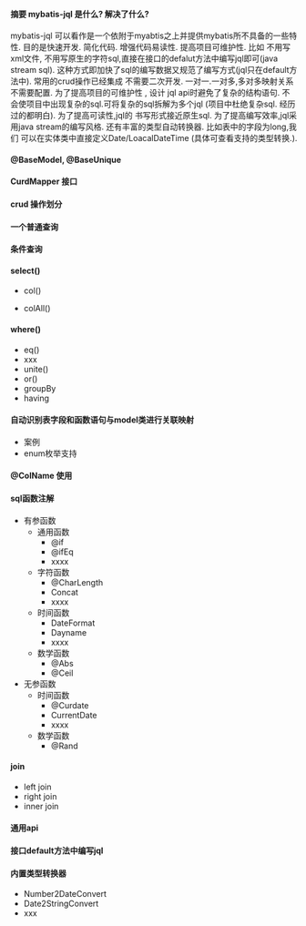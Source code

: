 #### 摘要 mybatis-jql 是什么? 解决了什么? 
<p>
 mybatis-jql 可以看作是一个依附于myabtis之上并提供mybatis所不具备的一些特性. 
 目的是快速开发. 简化代码. 增强代码易读性. 提高项目可维护性. 比如
 不用写xml文件, 不用写原生的字符sql,直接在接口的defalut方法中编写jql即可(java stream sql).
 这种方式即加快了sql的编写数据又规范了编写方式(jql只在default方法中). 常用的crud操作已经集成
 不需要二次开发. 一对一.一对多,多对多映射关系不需要配置. 为了提高项目的可维护性 , 设计 jql api时避免了复杂的结构语句.
 不会使项目中出现复杂的sql.可将复杂的sql拆解为多个jql (项目中杜绝复杂sql. 经历过的都明白). 为了提高可读性,jql的
 书写形式接近原生sql. 为了提高编写效率,jql采用java stream的编写风格. 还有丰富的类型自动转换器. 比如表中的字段为long,我们
 可以在实体类中直接定义Date/LoacalDateTime (具体可查看支持的类型转换.).  
   
   
    
</p>
  
#### @BaseModel, @BaseUnique

#### CurdMapper<T> 接口

#### crud 操作划分
  
#### 一个普通查询

#### 条件查询

#### select()
  - col()

  - colAll()

#### where()
  - eq()
  - xxx
  - unite()
  - or()
  - groupBy
  - having
   
#### 自动识别表字段和函数语句与model类进行关联映射
  - 案例
  - enum枚举支持

#### @ColName 使用

#### sql函数注解
  - 有参函数
    - 通用函数
      - @if
      - @ifEq
      - xxxx  
    - 字符函数
      - @CharLength
      - Concat
      - xxxx
    - 时间函数
      - DateFormat
      - Dayname    
      - xxxx  
    - 数学函数
      - @Abs
      - @Ceil
  - 无参函数
    - 时间函数
      - @Curdate
      - CurrentDate
      - xxxx
    - 数学函数
      - @Rand      
#### join 
  - left join
  - right join
  - inner join

#### 通用api
    

#### 接口default方法中编写jql  

#### 内置类型转换器
  - Number2DateConvert
  - Date2StringConvert
  - xxx